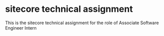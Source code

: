 # sitecore technical assignment
This is the sitecore technical assignment for the role of Associate Software Engineer Intern
